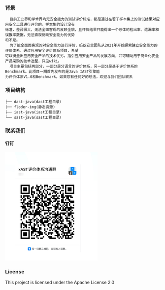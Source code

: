 ### 背景
      目前工业界和学术界均无安全能力的测试评价标准，都是通过在若干样本集上的测试结果对应用安全工具进行评价的。样本集的设计没有
    标准，差异很大，无法全面客观的反映全貌，且评价结果只能得出一个总体的检出率、遗漏率和误报率数据，无法直观反映安全能力的优势
    和不足。
      为了能全面而客观的对安全能力进行评价，蚂蚁安全团队从2021年开始探索建立安全能力的评价体系。通过应用安全评价体系项目，希望
    可以衡量出应用安全产品的技术优劣，指引应用安全产品的发展方向，并可辅助用于商业化安全产品采购的技术选型，详见wiki。
      项目主要包括两部分，一部分是分语言的评价体系，另一部分是基于评价体系的Benchmark。此项目一期首先发布的是Java IAST引擎能
    力评价体系V1.0和Benchmark。如果您有任何好的想法，欢迎与我们团队联系
### 项目结构
```
├── dast-java(dast工程目录）
├── floder-img(静态资源)
├── iast-java(iast工程目录） 
└── sast-java(sast工程目录）
```
### 联系我们
#### 钉钉
![Image text](https://github.com/alipay/ant-application-security-testing-benchmark/blob/main/floder-img/dingTalk.png)

### License
This project is licensed under the Apache License 2.0
